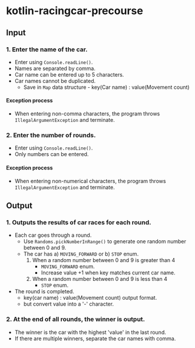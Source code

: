 # kotlin-racingcar-precourse

## Input

### 1. Enter the name of the car.
- Enter using `Console.readLine()`.
- Names are separated by comma.
- Car name can be entered up to 5 characters.
- Car names cannot be duplicated.
  - Save in `Map` data structure - key(Car name) : value(Movement count)

#### Exception process
- When entering non-comma characters, the program throws `IllegalArgumentException` and terminate.

### 2. Enter the number of rounds.
- Enter using `Console.readLine()`.
- Only numbers can be entered.

#### Exception process
- When entering non-numerical characters, the program throws `IllegalArgumentException` and terminate.

## Output

### 1. Outputs the results of car races for each round.
- Each car goes through a round.
  - Use `Randoms.pickNumberInRange()` to generate one random number between 0 and 9.
  - The car has a) `MOVING_FORWARD` or b) `STOP` enum.
    1. When a random number between 0 and 9 is greater than 4
       - `MOVING_FORWARD` enum.
       - Increase value +1 when key matches current car name.
    2. When a random number between 0 and 9 is less than 4
       - `STOP` enum.
- The round is completed.
  - key(car name) : value(Movement count) output format.
  - but convert value into a '-' character.

### 2. At the end of all rounds, the winner is output.
- The winner is the car with the highest 'value' in the last round.
- If there are multiple winners, separate the car names with comma.
